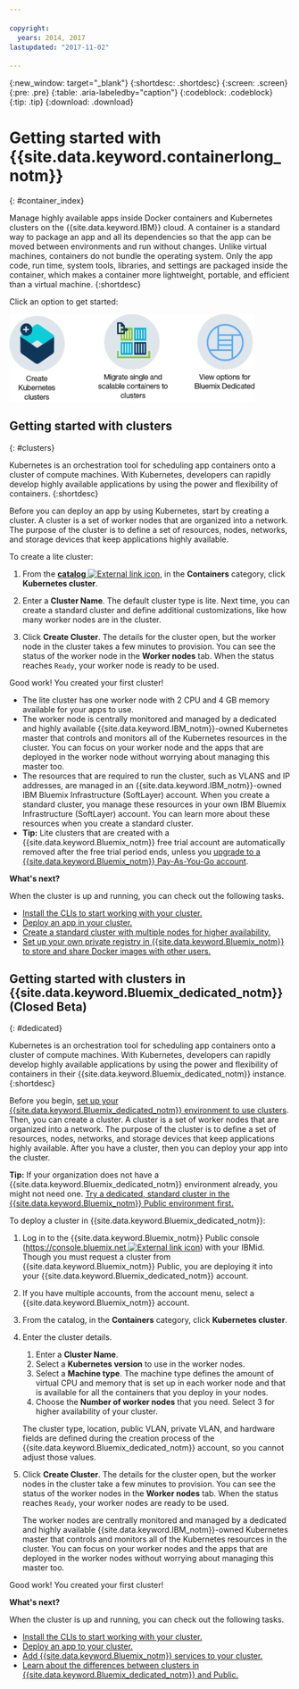 ```yaml
---

copyright:
  years: 2014, 2017
lastupdated: "2017-11-02"

---
```


{:new_window: target="_blank"}
{:shortdesc: .shortdesc}
{:screen: .screen}
{:pre: .pre}
{:table: .aria-labeledby="caption"}
{:codeblock: .codeblock}
{:tip: .tip}
{:download: .download}


# Getting started with {{site.data.keyword.containerlong_notm}}
{: #container_index}



Manage highly available apps inside Docker containers and Kubernetes clusters on the {{site.data.keyword.IBM}} cloud. A container is a standard way to package an app and all its dependencies so that the app can be moved between environments and run without changes. Unlike virtual machines, containers do not bundle the operating system. Only the app code, run time, system tools, libraries, and settings are packaged inside the container, which makes a container more lightweight, portable, and efficient than a virtual machine.
{:shortdesc}

Click an option to get started:

<img usemap="#home_map" border="0" class="image" id="image_ztx_crb_f1b" src="images/cs_public_dedicated_options.png" width="440" alt="With {{site.data.keyword.Bluemix_notm}} Public, you can create Kubernetes clusters or migrate single and scalable container groups to clusters. With {{site.data.keyword.Bluemix_dedicated_notm}}, click this icon to see your options." style="width:440px;" />
<map name="home_map" id="home_map">
<area href="#clusters" alt="Getting started with Kubernetes clusters in {{site.data.keyword.Bluemix_notm}}" title="Getting started with Kubernetes clusters in {{site.data.keyword.Bluemix_notm}}" shape="rect" coords="-7, -8, 108, 211" />
<area href="cs_classic.html#cs_classic" alt="Running single and scalable containers in {{site.data.keyword.containershort_notm}}" title="Running single and scalable containers in {{site.data.keyword.containershort_notm}}" shape="rect" coords="155, -1, 289, 210" />
<area href="cs_ov.html#dedicated_environment" alt="{{site.data.keyword.Bluemix_dedicated_notm}} cloud environment" title="{{site.data.keyword.Bluemix_notm}} cloud environment" shape="rect" coords="326, -10, 448, 218" />
</map>


## Getting started with clusters
{: #clusters}



Kubernetes is an orchestration tool for scheduling app containers onto a cluster of compute machines. With Kubernetes, developers can rapidly develop highly available applications by using the power and flexibility of containers.
{:shortdesc}

Before you can deploy an app by using Kubernetes, start by creating a cluster. A cluster is a set of worker nodes that are organized into a network. The purpose of the cluster is to define a set of resources, nodes, networks, and storage devices that keep applications highly available.

To create a lite cluster:

1.  From the [**catalog** ![External link icon](../icons/launch-glyph.svg "External link icon")](https://console.bluemix.net/catalog/?category=containers), in the **Containers** category, click **Kubernetes cluster**.

2.  Enter a **Cluster Name**. The default cluster type is lite. Next time, you can create a standard cluster and define additional customizations, like how many worker nodes are in the cluster.

3.  Click **Create Cluster**. The details for the cluster open, but the worker node in the cluster takes a few minutes to provision. You can see the status of the worker node in the **Worker nodes** tab. When the status reaches `Ready`, your worker node is ready to be used.

Good work! You created your first cluster!

*   The lite cluster has one worker node with 2 CPU and 4 GB memory available for your apps to use.
*   The worker node is centrally monitored and managed by a dedicated and highly available {{site.data.keyword.IBM_notm}}-owned Kubernetes master that controls and monitors all of the Kubernetes resources in the cluster. You can focus on your worker node and the apps that are deployed in the worker node without worrying about managing this master too.
*   The resources that are required to run the cluster, such as VLANS and IP addresses, are managed in an {{site.data.keyword.IBM_notm}}-owned IBM Bluemix Infrastructure (SoftLayer) account. When you create a standard cluster, you manage these resources in your own IBM Bluemix Infrastructure (SoftLayer) account. You can learn more about these resources when you create a standard cluster.
*   **Tip:** Lite clusters that are created with a {{site.data.keyword.Bluemix_notm}} free trial account are automatically removed after the free trial period ends, unless you [upgrade to a {{site.data.keyword.Bluemix_notm}} Pay-As-You-Go account](/docs/pricing/billable.html#upgradetopayg).


**What's next?**

 When the cluster is up and running, you can check out the following tasks.

* [Install the CLIs to start working with your cluster.](cs_cli_install.html#cs_cli_install)
* [Deploy an app in your cluster.](cs_apps.html#cs_apps_cli)
* [Create a standard cluster with multiple nodes for higher availability.](cs_cluster.html#cs_cluster_ui)
* [Set up your own private registry in {{site.data.keyword.Bluemix_notm}} to store and share Docker images with other users.](/docs/services/Registry/index.html)


## Getting started with clusters in {{site.data.keyword.Bluemix_dedicated_notm}} (Closed Beta)
{: #dedicated}

Kubernetes is an orchestration tool for scheduling app containers onto a cluster of compute machines. With Kubernetes, developers can rapidly develop highly available applications by using the power and flexibility of containers in their {{site.data.keyword.Bluemix_dedicated_notm}} instance.
{:shortdesc}

Before you begin, [set up your {{site.data.keyword.Bluemix_dedicated_notm}} environment to use clusters](cs_ov.html#setup_dedicated). Then, you can create a cluster. A cluster is a set of worker nodes that are organized into a network. The purpose of the cluster is to define a set of resources, nodes, networks, and storage devices that keep applications highly available. After you have a cluster, then you can deploy your app into the cluster.

**Tip:** If your organization does not have a {{site.data.keyword.Bluemix_dedicated_notm}} environment already, you might not need one. [Try a dedicated, standard cluster in the {{site.data.keyword.Bluemix_notm}} Public environment first.](cs_cluster.html#cs_cluster_ui)

To deploy a cluster in {{site.data.keyword.Bluemix_dedicated_notm}}:

1.  Log in to the {{site.data.keyword.Bluemix_notm}} Public console ([https://console.bluemix.net ![External link icon](../icons/launch-glyph.svg "External link icon")](https://console.bluemix.net/catalog/?category=containers)) with your IBMid. Though you must request a cluster from {{site.data.keyword.Bluemix_notm}} Public, you are deploying it into your {{site.data.keyword.Bluemix_dedicated_notm}} account.
2.  If you have multiple accounts, from the account menu, select a {{site.data.keyword.Bluemix_notm}} account.
3.  From the catalog, in the **Containers** category, click **Kubernetes cluster**.
4.  Enter the cluster details.
    1.  Enter a **Cluster Name**.
    2.  Select a **Kubernetes version** to use in the worker nodes. 
    3.  Select a **Machine type**. The machine type defines the amount of virtual CPU and memory that is set up in each worker node and that is available for all the containers that you deploy in your nodes.
    4.  Choose the **Number of worker nodes** that you need. Select 3 for higher availability of your cluster.

    The cluster type, location, public VLAN, private VLAN, and hardware fields are defined during the creation process of the {{site.data.keyword.Bluemix_dedicated_notm}} account, so you cannot adjust those values.
5.  Click **Create Cluster**. The details for the cluster open, but the worker nodes in the cluster take a few minutes to provision. You can see the status of the worker nodes in the **Worker nodes** tab. When the status reaches `Ready`, your worker nodes are ready to be used.

    The worker nodes are centrally monitored and managed by a dedicated and highly available {{site.data.keyword.IBM_notm}}-owned Kubernetes master that controls and monitors all of the Kubernetes resources in the cluster. You can focus on your worker nodes and the apps that are deployed in the worker nodes without worrying about managing this master too.

Good work! You created your first cluster!


**What's next?**

When the cluster is up and running, you can check out the following tasks.

* [Install the CLIs to start working with your cluster.](cs_cli_install.html#cs_cli_install)
* [Deploy an app to your cluster.](cs_apps.html#cs_apps_cli)
* [Add {{site.data.keyword.Bluemix_notm}} services to your cluster.](cs_cluster.html#binding_dedicated)
* [Learn about the differences between clusters in {{site.data.keyword.Bluemix_dedicated_notm}} and Public.](cs_ov.html#env_differences)
